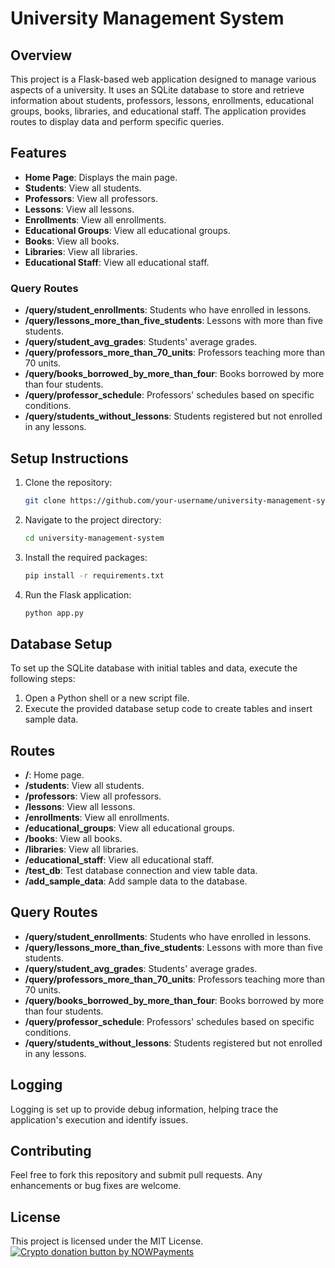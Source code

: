 # University Management System

## Overview
This project is a Flask-based web application designed to manage various aspects of a university. It uses an SQLite database to store and retrieve information about students, professors, lessons, enrollments, educational groups, books, libraries, and educational staff. The application provides routes to display data and perform specific queries.

## Features
- **Home Page**: Displays the main page.
- **Students**: View all students.
- **Professors**: View all professors.
- **Lessons**: View all lessons.
- **Enrollments**: View all enrollments.
- **Educational Groups**: View all educational groups.
- **Books**: View all books.
- **Libraries**: View all libraries.
- **Educational Staff**: View all educational staff.

### Query Routes
- **/query/student_enrollments**: Students who have enrolled in lessons.
- **/query/lessons_more_than_five_students**: Lessons with more than five students.
- **/query/student_avg_grades**: Students' average grades.
- **/query/professors_more_than_70_units**: Professors teaching more than 70 units.
- **/query/books_borrowed_by_more_than_four**: Books borrowed by more than four students.
- **/query/professor_schedule**: Professors' schedules based on specific conditions.
- **/query/students_without_lessons**: Students registered but not enrolled in any lessons.

## Setup Instructions
1. Clone the repository:
    ```sh
    git clone https://github.com/your-username/university-management-system.git
    ```
2. Navigate to the project directory:
    ```sh
    cd university-management-system
    ```
3. Install the required packages:
    ```sh
    pip install -r requirements.txt
    ```
4. Run the Flask application:
    ```sh
    python app.py
    ```

## Database Setup
To set up the SQLite database with initial tables and data, execute the following steps:
1. Open a Python shell or a new script file.
2. Execute the provided database setup code to create tables and insert sample data.

## Routes
- **/**: Home page.
- **/students**: View all students.
- **/professors**: View all professors.
- **/lessons**: View all lessons.
- **/enrollments**: View all enrollments.
- **/educational_groups**: View all educational groups.
- **/books**: View all books.
- **/libraries**: View all libraries.
- **/educational_staff**: View all educational staff.
- **/test_db**: Test database connection and view table data.
- **/add_sample_data**: Add sample data to the database.

## Query Routes
- **/query/student_enrollments**: Students who have enrolled in lessons.
- **/query/lessons_more_than_five_students**: Lessons with more than five students.
- **/query/student_avg_grades**: Students' average grades.
- **/query/professors_more_than_70_units**: Professors teaching more than 70 units.
- **/query/books_borrowed_by_more_than_four**: Books borrowed by more than four students.
- **/query/professor_schedule**: Professors' schedules based on specific conditions.
- **/query/students_without_lessons**: Students registered but not enrolled in any lessons.

## Logging
Logging is set up to provide debug information, helping trace the application's execution and identify issues.

## Contributing
Feel free to fork this repository and submit pull requests. Any enhancements or bug fixes are welcome.

## License
This project is licensed under the MIT License.
<a href="https://nowpayments.io/donation?api_key=REWCYVC-A1AMFK3-QNRS663-PKJSBD2&source=lk_donation&medium=referral" target="_blank">
     <img src="https://nowpayments.io/images/embeds/donation-button-black.svg" alt="Crypto donation button by NOWPayments">
    </a>
